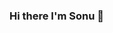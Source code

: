 ### Hi there I'm Sonu 👋

<!--
**shoc71/shoc71** is a ✨ _special_ ✨ repository because its `README.md` (this file) appears on your GitHub profile.

Here are some ideas to get you started:

- 🔭 I’m currently working on some front-end projects, and web apps using HTML, CSS and JS but mostly python related functions and problem solving
- 🌱 I’m currently learning JS, C++, unity, unreal engine, and online software designing to make my art come to life
- 👯 I’m looking to collaborate on small-indie games, problems, unity, 3D animation
- 🤔 I’m looking for help with JS related dynamic, and website modeling
- 💬 Ask me about any python-related problems (js and C++ soon)
- 📫 How to reach me: mrdrlogic@gmail.com
-->
